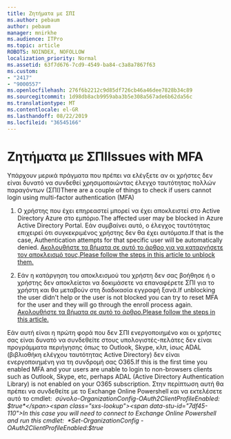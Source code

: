 ```yaml
---
title: Ζητήματα με ΣΠΙ
ms.author: pebaum
author: pebaum
manager: mnirkhe
ms.audience: ITPro
ms.topic: article
ROBOTS: NOINDEX, NOFOLLOW
localization_priority: Normal
ms.assetid: 63f7d676-7cd9-4549-ba84-c3a8a7867f63
ms.custom:
- "2417"
- "9000557"
ms.openlocfilehash: 276f6b2212c9d85df726cb46a46dee7828b34c89
ms.sourcegitcommit: 1d98db8acb9959aba3b5e308a567ade6b62da56c
ms.translationtype: MT
ms.contentlocale: el-GR
ms.lasthandoff: 08/22/2019
ms.locfileid: "36545166"
---
```

# <a name="issues-with-mfa"></a><span data-ttu-id="7df45-102">Ζητήματα με ΣΠΙ</span><span class="sxs-lookup"><span data-stu-id="7df45-102">Issues with MFA</span></span>
<span data-ttu-id="7df45-103">Υπάρχουν μερικά πράγματα που πρέπει να ελέγξετε αν οι χρήστες δεν είναι δυνατό να συνδεθεί χρησιμοποιώντας έλεγχο ταυτότητας πολλών παραγόντων (ΣΠΙ)</span><span class="sxs-lookup"><span data-stu-id="7df45-103">There are a couple of things to check if users cannot login using multi-factor authentication (MFA)</span></span>

1. <span data-ttu-id="7df45-104">Ο χρήστης που έχει επηρεαστεί μπορεί να έχει αποκλειστεί στο Active Directory Azure στο εμπόριο.</span><span class="sxs-lookup"><span data-stu-id="7df45-104">The affected user may be blocked in Azure Active Directory Portal.</span></span> <span data-ttu-id="7df45-105">Εάν συμβαίνει αυτό, ο έλεγχος ταυτότητας επιχειρεί ότι συγκεκριμένος χρήστης δεν θα έχει αυτόματα.</span><span class="sxs-lookup"><span data-stu-id="7df45-105">If that is the case, Authentication attempts for that specific user will be automatically denied.</span></span> [<span data-ttu-id="7df45-106">Ακολουθήστε τα βήματα σε αυτό το άρθρο για να καταργήσετε τον αποκλεισμό τους.</span><span class="sxs-lookup"><span data-stu-id="7df45-106">Please follow the steps in this article to unblock them.</span></span>](https://docs.microsoft.com/azure/active-directory/authentication/howto-mfa-mfasettings#block-and-unblock-users)

2. <span data-ttu-id="7df45-107">Εάν η κατάργηση του αποκλεισμού του χρήστη δεν σας βοήθησε ή ο χρήστης δεν αποκλείεται να δοκιμάσετε να επαναφέρετε ΣΠΙ για το χρήστη και θα μεταβούν στη διαδικασία εγγραφή ξανά.</span><span class="sxs-lookup"><span data-stu-id="7df45-107">If unblocking the user didn't help or the user is not blocked you can try to reset MFA for the user and they will go through the enroll process again.</span></span> [<span data-ttu-id="7df45-108">Ακολουθήστε τα βήματα σε αυτό το άρθρο.</span><span class="sxs-lookup"><span data-stu-id="7df45-108">Please follow the steps in this article.</span></span>](https://docs.microsoft.com/azure/active-directory/authentication/howto-mfa-userdevicesettings#require-users-to-provide-contact-methods-again)

<span data-ttu-id="7df45-109">Εάν αυτή είναι η πρώτη φορά που δεν ΣΠΙ ενεργοποιημένο και οι χρήστες σας είναι δυνατό να συνδεθείτε στους υπολογιστές-πελάτες δεν είναι προγράμματα περιήγησης όπως το Outlook, Skype, κλπ, ίσως ADAL (βιβλιοθήκη ελέγχου ταυτότητας Active Directory) δεν είναι ενεργοποιημένη για τη συνδρομή σας O365.</span><span class="sxs-lookup"><span data-stu-id="7df45-109">If this is the first time you enabled MFA and your users are unable to login to non-browsers clients such as Outlook, Skype, etc, perhaps ADAL (Active Directory Authentication Library) is not enabled on your O365 subscription.</span></span> <span data-ttu-id="7df45-110">Στην περίπτωση αυτή θα πρέπει να συνδεθείτε με το Exchange Online Powershell και να εκτελέσετε αυτό το cmdlet:  *σύνολο-OrganizationConfig-OAuth2ClientProfileEnabled: $true*</span><span class="sxs-lookup"><span data-stu-id="7df45-110">In this case you will need to connect to Exchange Online Powershell and run this cmdlet:  *Set-OrganizationConfig -OAuth2ClientProfileEnabled:$true*</span></span>